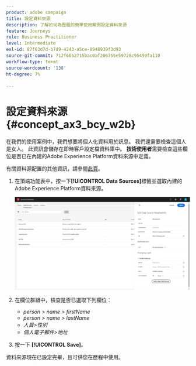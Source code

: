 ```yaml
---
product: adobe campaign
title: 設定資料來源
description: 了解如何為歷程的簡單使用案例設定資料來源
feature: Journeys
role: Business Practitioner
level: Intermediate
exl-id: 87f63d7d-b7d9-4243-a5ce-8948939f3d93
source-git-commit: 712f66b2715bac0af206755e59728c95499fa110
workflow-type: tm+mt
source-wordcount: '138'
ht-degree: 7%

---
```


# 設定資料來源{#concept_ax3_bcy_w2b}

在我們的使用案例中，我們想要將個人化資料用於訊息。 我們還需要檢查這個人是女人。 此資訊會儲存在即時客戶設定檔資料庫中。 **技術使用者**&#x200B;需要檢查這些欄位是否已在內建的Adobe Experience Platform資料來源中定義。

有關資料源配置的其他資訊，請參閱[此頁](../datasource/about-data-sources.md)。

1. 在頂端功能表中，按一下&#x200B;**[!UICONTROL Data Sources]**&#x200B;標籤並選取內建的Adobe Experience Platform資料來源。

   ![](../assets/journey23.png)

1. 在欄位群組中，檢查是否已選取下列欄位：

   * _person > name > firstName_
   * _person > name > lastName_
   * _人員>性別_
   * _個人電子郵件>地址_

1. 按一下 **[!UICONTROL Save]**。

資料來源現在已設定完畢，且可供您在歷程中使用。
